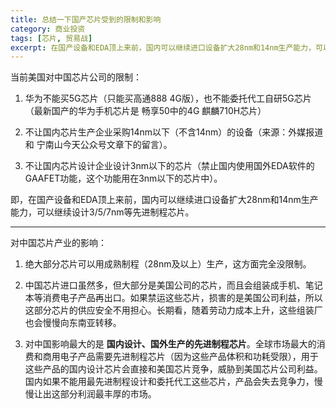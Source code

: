 ```yaml
---
title: 总结一下国产芯片受到的限制和影响
category: 商业投资
tags: [芯片, 贸易战]
excerpt: 在国产设备和EDA顶上来前，国内可以继续进口设备扩大28nm和14nm生产能力，可以继续设计3/5/7nm等先进制程芯片。
---
```


当前美国对中国芯片公司的限制：

1. 华为不能买5G芯片（只能买高通888 4G版），也不能委托代工自研5G芯片（最新国产的华为手机芯片是 畅享50中的4G 麒麟710H芯片）

2. 不让国内芯片生产企业采购14nm以下（不含14nm）的设备（来源：外媒报道 和 宁南山今天公众号文章下的留言）。

3. 不让国内芯片设计企业设计3nm以下的芯片（禁止国内使用国外EDA软件的GAAFET功能，这个功能用在3nm以下的芯片中）。

即，在国产设备和EDA顶上来前，国内可以继续进口设备扩大28nm和14nm生产能力，可以继续设计3/5/7nm等先进制程芯片。

----

对中国芯片产业的影响：

1. 绝大部分芯片可以用成熟制程（28nm及以上）生产，这方面完全没限制。

2. 中国芯片进口虽然多，但大部分是美国公司的芯片，而且会组装成手机、笔记本等消费电子产品再出口。如果禁运这些芯片，损害的是美国公司利益，所以这部分芯片的供应安全不用担心。长期看，随着劳动力成本上升，这些组装厂也会慢慢向东南亚转移。

3. 对中国影响最大的是 **国内设计、国外生产的先进制程芯片**。全球市场最大的消费和商用电子产品需要先进制程芯片（因为这些产品体积和功耗受限），用于这些产品的国内设计芯片会直接和美国芯片竞争，威胁到美国芯片公司利益。国内如果不能用最先进制程设计和委托代工这些芯片，产品会失去竞争力，慢慢让出这部分利润最丰厚的市场。